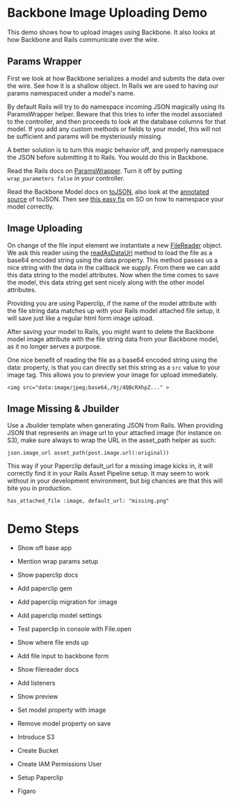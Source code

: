 # Backbone Image Uploading Demo

This demo shows how to upload images using Backbone. It also looks at how Backbone and Rails communicate over the wire.

## Params Wrapper

First we look at how Backbone serializes a model and submits the data over the wire. See how it is a shallow object. In Rails we are used to having our params namespaced under a model's name.

By default Rails will try to do namespace incoming JSON magically using its ParamsWrapper helper. Beware that this tries to infer the model associated to the controller, and then proceeds to look at the database columns for that model. If you add any custom methods or fields to your model, this will not be sufficient and params will be mysteriously missing.

A better solution is to turn this magic behavior off, and properly namespace the JSON before submitting it to Rails. You would do this in Backbone.

Read the Rails docs on [ParamsWrapper](http://api.rubyonrails.org/classes/ActionController/ParamsWrapper.html). Turn it off by putting `wrap_parameters false` in your controller.

Read the Backbone Model docs on [toJSON](http://backbonejs.org/#Model-toJSON), also look at the [annotated source](http://backbonejs.org/docs/backbone.html#section-41) of toJSON. Then see [this easy fix](http://stackoverflow.com/a/6272371) on SO on how to namespace your model correctly.

## Image Uploading

On change of the file input element we instantiate a new [FileReader](https://developer.mozilla.org/en-US/docs/Web/API/FileReader) object. We ask this reader using the [readAsDataUrl](https://developer.mozilla.org/en-US/docs/Web/API/FileReader.readAsDataURL) method to load the file as a base64 encoded string using the data property. This method passes us a nice string with the data in the callback we supply. From there we can add this data string to the model attributes. Now when the time comes to save the model, this data string get sent nicely along with the other model attributes.

Providing you are using Paperclip, if the name of the model attribute with the file string data matches up with your Rails model attached file setup, it will save just like a regular html form image upload.

After saving your model to Rails, you might want to delete the Backbone model image attribute with the file string data from your Backbone model, as it no longer serves a purpose.

One nice benefit of reading the file as a base64 encoded string using the data: property, is that you can directly set this string as a `src` value to your image tag. This allows you to preview your image for upload immediately.

`<img src="data:image/jpeg;base64,/9j/4QBcRXhpZ..." >`

## Image Missing & Jbuilder

Use a Jbuilder template when generating JSON from Rails. When providing JSON that represents an image url to your attached image (for instance on S3), make sure always to wrap the URL in the asset_path helper as such:

`json.image_url asset_path(post.image.url(:original))`

This way if your Paperclip default_url for a missing image kicks in, it will correctly find it in your Rails Asset Pipeline setup. It may seem to work without in your development environment, but big chances are that this will bite you in production.

`has_attached_file :image, default_url: "missing.png"`


# Demo Steps
- Show off base app
- Mention wrap params setup

- Show paperclip docs
- Add paperclip gem
- Add paperclip migration for :image
- Add paperclip model settings
- Test paperclip in console with File.open
- Show where file ends up

- Add file input to backbone form
- Show filereader docs
- Add listeners
- Show preview
- Set model property with image
- Remove model property on save

- Introduce S3
- Create Bucket
- Create IAM Permissions User
- Setup Paperclip
- Figaro
